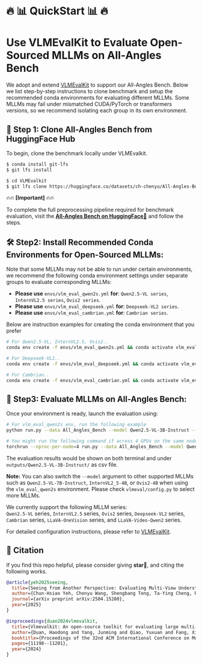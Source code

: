 
# 🔥 📊 QuickStart 📊 🔥
# Use VLMEvalKit to Evaluate Open-Sourced MLLMs on All-Angles Bench 
We adopt and extend [VLMEvalKit](https://github.com/open-compass/VLMEvalKit/tree/main) to support our All-Angles Bench. Below we list step-by-step instructions to clone benchmark and setup the recommended conda environments for evaluating different MLLMs. Some MLLMs may fail under mismatched CUDA/PyTorch or transformers versions, so we recommend isolating each group in its own environment.


## **🤗 Step 1: Clone All-Angles Bench from HuggingFace Hub**
To begin, clone the benchmark locally under VLMEvalkit.
```bash
$ conda install git-lfs
$ git lfs install

$ cd VLMEvalkit
$ git lfs clone https://huggingface.co/datasets/ch-chenyu/All-Angles-Bench
```
🔥🔥 **[Important]** 🔥🔥 

To complete the full preprocessing pipeline required for benchmark evaluation, visit the [**All-Angles Bench on HuggingFace🤗**](https://huggingface.co/datasets/ch-chenyu/All-Angles-Bench) and follow the steps.


## **🛠️ Step2: Install Recommended Conda Environments for Open-Sourced MLLMs:**
Note that some MLLMs may not be able to run under certain environments, we recommend the following conda environment settings under separate groups to evaluate corresponding MLLMs:

- **Please use** `envs/vlm_eval_qwen2s.yml` **for**: `Qwen2.5-VL series`, `InternVL2.5 series`, `Ovis2 series`.
- **Please use** `envs/vlm_eval_deepseek.yml` **for**: `Deepseek-VL2 series`.
- **Please use** `envs/vlm_eval_cambrian.yml` **for**: `Cambrian series`.

Below are instruction examples for creating the conda environment that you prefer
```bash
# For Qwen2.5-VL, InternVL2.5, Ovis2..
conda env create -f envs/vlm_eval_qwen2s.yml && conda activate vlm_eval_qwen2s

# For Deepseek-VL2..
conda env create -f envs/vlm_eval_deepseek.yml && conda activate vlm_eval_deepseek

# For Cambrian..
conda env create -f envs/vlm_eval_cambrian.yml && conda activate vlm_eval_cambrian
```


## **📝 Step3: Evaluate MLLMs on All-Angles Bench:**

Once your environment is ready, launch the evaluation using:
```bash
# For vlm_eval_qwen2s env, run the following example
python run.py --data All_Angles_Bench --model Qwen2.5-VL-3B-Instruct --verbose

# You might run the following command if across 4 GPUs on the same node
torchrun --nproc-per-node=4 run.py --data All_Angles_Bench --model Qwen2.5-VL-3B-Instruct --verbose
```
The evaluation results would be shown on both terminal and under `outputs/Qwen2.5-VL-3B-Instruct/` as csv file.


**Note:** You can also switch the `--model` argument to other supported MLLMs such as `Qwen2.5-VL-7B-Instruct`, `InternVL2_5-4B`, or `Ovis2-4B` when using the `vlm_eval_qwen2s` environment. Please check `vlmeval/config.py` to select more MLLMs. 

We currently support the following MLLM series:  
`Qwen2.5-VL` series, `InternVL2.5` series, `Ovis2` series, `Deepseek-VL2` series, `Cambrian` series, `LLaVA-OneVision` series, and `LLaVA-Video-Qwen2` series.

For detailed configuration instructions, please refer to [VLMEvalKit](https://github.com/open-compass/VLMEvalKit/tree/main).


## 🌟 Citation

If you find this repo helpful, please consider giving **star🌟**, and citing the following works.

```bib
@article{yeh2025seeing,
  title={Seeing from Another Perspective: Evaluating Multi-View Understanding in MLLMs},
  author={Chun-Hsiao Yeh, Chenyu Wang, Shengbang Tong, Ta-Ying Cheng, Ruoyu Wang, Tianzhe Chu, Yuexiang Zhai, Yubei Chen, Shenghua Gao and Yi Ma},
  journal={arXiv preprint arXiv:2504.15280},
  year={2025}
}
```


```bib
@inproceedings{duan2024vlmevalkit,
  title={Vlmevalkit: An open-source toolkit for evaluating large multi-modality models},
  author={Duan, Haodong and Yang, Junming and Qiao, Yuxuan and Fang, Xinyu and Chen, Lin and Liu, Yuan and Dong, Xiaoyi and Zang, Yuhang and Zhang, Pan and Wang, Jiaqi and others},
  booktitle={Proceedings of the 32nd ACM International Conference on Multimedia},
  pages={11198--11201},
  year={2024}
}
```
